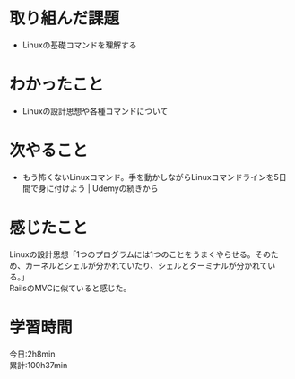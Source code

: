# 取り組んだ課題     
- Linuxの基礎コマンドを理解する  
# わかったこと   
- Linuxの設計思想や各種コマンドについて     
# 次やること
- もう怖くないLinuxコマンド。手を動かしながらLinuxコマンドラインを5日間で身に付けよう | Udemyの続きから
# 感じたこと
Linuxの設計思想「1つのプログラムには1つのことをうまくやらせる。そのため、カーネルとシェルが分かれていたり、シェルとターミナルが分かれている。」  
RailsのMVCに似ていると感じた。  
# 学習時間  
今日:2h8min  
累計:100h37min  
